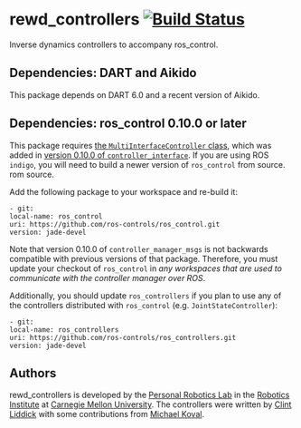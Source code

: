 # rewd_controllers [![Build Status](https://travis-ci.com/personalrobotics/rewd_controllers.svg?branch=master)](https://travis-ci.com/personalrobotics/rewd_controllers)

Inverse dynamics controllers to accompany ros_control.


## Dependencies: DART and Aikido

This package depends on DART 6.0 and a recent version of Aikido.


## Dependencies: ros_control 0.10.0 or later

This package requires
[the `MultiInterfaceController` class][MultiInterfaceController],
which was added in
[version 0.10.0 of `controller_interface`][controller_interface_version]. If
you are using ROS `indigo`, you will need to build a newer version of
`ros_control` from source.
rom source.

Add the following package to your workspace and re-build it:

    - git:
    local-name: ros_control
    uri: https://github.com/ros-controls/ros_control.git
    version: jade-devel


Note that version 0.10.0 of `controller_manager_msgs` is not backwards
compatible with previous versions of that package. Therefore, you must update
your checkout of `ros_control` in *any workspaces that are used to communicate
with the controller manager over ROS*.

Additionally, you should update `ros_controllers` if you plan to use any of the
controllers distributed with `ros_control` (e.g. `JointStateController`):

    - git:
    local-name: ros_controllers
    uri: https://github.com/ros-controls/ros_controllers.git
    version: jade-devel


## Authors

rewd_controllers is developed by the
[Personal Robotics Lab](https://personalrobotics.ri.cmu.edu/) in the
[Robotics Institute](http://ri.cmu.edu/) at
[Carnegie Mellon University](http://www.cmu.edu/). The controllers were
written by [Clint Liddick](https://github.com/ClintLiddick)
with some contributions from [Michael Koval](https://github.com/mkoval).

[MultiInterfaceController]: https://github.com/ros-controls/ros_control/pull/204
[controller_interface_version]: https://github.com/ros-controls/ros_control/blob/0.10.0/controller_interface/CHANGELOG.rst#0100-2015-11-20

